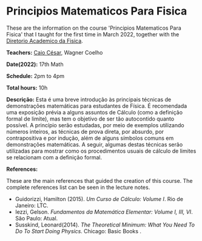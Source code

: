# Principios Matematicos Para Fisica

These are the information on the course 'Principios Matematicos Para Fisica' that I taught for the first time in March 2022, together with the [Diretorio Academico da Fisica](https://www.instagram.com/dafis.ufc/).

**Teachers:** [Caio César](https://usingcaio.github.io/), Wagner Coelho

**Date(2022):** 17th Math

**Schedule:** 2pm to 4pm

**Total hours:** 10h

**Descrição:** Esta é uma breve introdução às principais técnicas de demonstrações matemáticas para estudantes de Física. É recomendada uma exposição prévia a alguns assuntos de Cálculo (como a definição formal de limite), mas tem o objetivo de ser tão autocontido quanto possível. A princípio serão estudadas, por meio de exemplos utilizando números inteiros, as técnicas de prova direta, por absurdo, por contrapositiva e por indução, além de alguns símbolos comuns em demonstrações matemáticas. A seguir, algumas destas técnicas serão utilizadas para mostrar como os procedimentos usuais de cálculo de limites se relacionam com a definição formal.

**References:**

These are the main references that guided the creation of this course. The complete references list can be seen in the lecture notes. 
* Guidorizzi, Hamilton (2015). *Um Curso de Cálculo: Volume I*. Rio de Janeiro: LTC. 
* Iezzi, Gelson. *Fundamentos da Matemática Elementar: Volume I, III, VI*. São Paulo: Atual.
* Susskind, Leonard(2014). *The Theoretical Minimum: What You Need To Do To Start Doing Physics*. Chicago: Basic Books .


